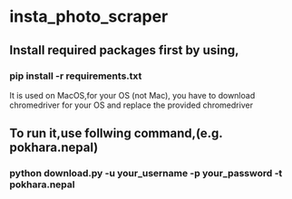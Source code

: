 # insta_photo_scraper

## Install required packages first by using,
### pip install -r requirements.txt

It is used on MacOS,for your OS (not Mac), you have to download chromedriver for your OS and replace the provided chromedriver

## To run it,use follwing command,(e.g. pokhara.nepal)
### python download.py -u your_username -p your_password -t pokhara.nepal
